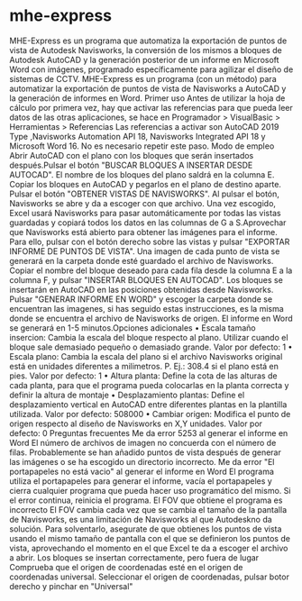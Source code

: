 # mhe-express
MHE-Express es un programa que automatiza la exportación de puntos de vista de Autodesk Navisworks, la conversión de los mismos a bloques de Autodesk AutoCAD y la generación posterior de un informe en Microsoft Word con imágenes, programado específicamente para agilizar el diseño de sistemas de CCTV.
MHE-Express es un programa (con un método) para automatizar
la exportación de puntos de vista de Navisworks a AutoCAD y la
generación de informes en Word.
Primer uso
Antes de utilizar la hoja de cálculo por primera vez, hay que
activar las referencias para que pueda leer datos de las otras
aplicaciones, se hace en Programador > VisualBasic >
Herramientas > Referencias
Las referencias a activar son AutoCAD 2019 Type ,Navisworks
Automation API 18, Navisworks Integrated API 18 y Microsoft
Word 16. No es necesario repetir este paso.
Modo de empleo
Abrir AutoCAD con el plano con los bloques que serán insertados
después.Pulsar el botón "BUSCAR BLOQUES A INSERTAR DESDE
AUTOCAD". El nombre de los bloques del plano saldrá en la
columna E.
Copiar los bloques en AutoCAD y pegarlos en el plano de destino
aparte.
Pulsar el botón "OBTENER VISTAS DE NAVISWORKS". Al pulsar el
botón, Navisworks se abre y da a escoger con que archivo. Una
vez escogido, Excel usará Navisworks para pasar
automáticamente por todas las vistas guardadas y copiará todos
los datos en las columnas de G a S.Aprovechar que Navisworks está abierto para obtener las
imágenes para el informe. Para ello, pulsar con el botón
derecho sobre las vistas y pulsar "EXPORTAR INFORME DE
PUNTOS DE VISTA". Una imagen de cada punto de vista se
generará en la carpeta donde esté guardado el archivo de
Navisworks.
Copiar el nombre del bloque deseado para cada fila desde la
columna E a la columna F, y pulsar "INSERTAR BLOQUES EN
AUTOCAD". Los bloques se insertarán en AutoCAD en las
posiciones obtenidas desde Navisworks.
Pulsar "GENERAR INFORME EN WORD" y escoger la carpeta
donde se encuentran las imagenes, si has seguido estas
instrucciones, es la misma donde se encuentra el archivo de
Navisworks de origen. El informe en Word se generará en 1-5
minutos.Opciones adicionales
• Escala
tamaño insercion: Cambia la escala del bloque
respecto al plano. Utilizar cuando el bloque sale demasiado
pequeño o demasiado grande. Valor por defecto: 1
• Escala plano: Cambia la escala del plano si el archivo
Navisworks original está en unidades diferentes a
milimetros. P. Ej.: 308.4 si el plano está en pies. Valor por
defecto: 1
• Altura planta: Define la cota de las alturas de cada planta,
para que el programa pueda colocarlas en la planta correcta
y definir la altura de montaje
• Desplazamiento plantas: Define el desplazamiento
vertical en AutoCAD entre diferentes plantas en la plantilla
utilizada. Valor por defecto: 508000
• Cambiar origen: Modifica el punto de origen respecto al
diseño de Navisworks en X,Y unidades. Valor por defecto: 0
Preguntas frecuentes
Me da error 5253 al generar el informe en Word
El número de archivos de imagen no concuerda con el número de
filas. Probablemente se han añadido puntos de vista después de
generar las imágenes o se ha escogido un directorio incorrecto.
Me da error "El portapapeles no está vacio" al generar el informe en Word
El programa utiliza el portapapeles para generar el informe, vacía
el portapapeles y cierra cualquier programa que pueda hacer uso
programático del mismo. Si el error continua, reinicia el
programa.
El FOV que obtiene el programa es incorrecto
El FOV cambia cada vez que se cambia el tamaño de la pantalla
de Navisworks, es una limitación de Navisworks al que Autodeskno da solución. Para solventarlo, asegurate de que obtienes los
puntos de vista usando el mismo tamaño de pantalla con el que
se definieron los puntos de vista, aprovechando el momento en el
que Excel te da a escoger el archivo a abrir.
Los bloques se insertan correctamente, pero fuera de lugar
Comprueba que el origen de coordenadas esté en el origen de
coordenadas universal. Seleccionar el origen de coordenadas,
pulsar botor derecho y pinchar en "Universal"

